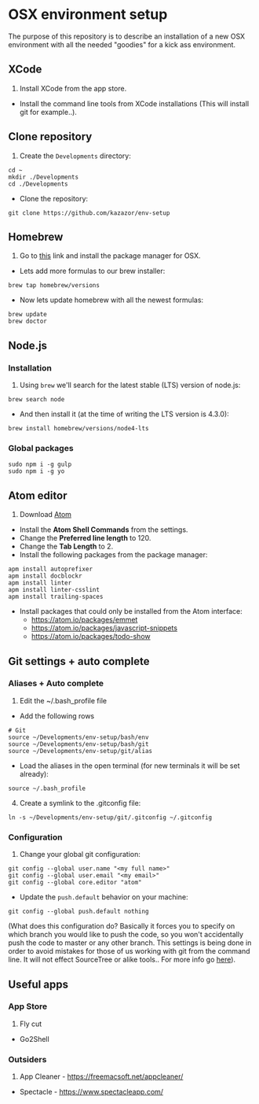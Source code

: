 # OSX environment setup
The purpose of this repository is to describe an installation of a new OSX environment with all the needed "goodies" for a kick ass environment.

## XCode
1. Install XCode from the app store.
* Install the command line tools from XCode installations (This will install git for example..).

## Clone repository
1. Create the ```Developments``` directory:
```shell
cd ~
mkdir ./Developments
cd ./Developments
```
* Clone the repository:
```shell
git clone https://github.com/kazazor/env-setup
```

## Homebrew
1. Go to [this](http://brew.sh/) link and install the package manager for OSX.
* Lets add more formulas to our brew installer:
```shell
brew tap homebrew/versions
```
* Now lets update homebrew with all the newest formulas:
```shell
brew update
brew doctor
```

## Node.js
###  Installation
1. Using ```brew``` we'll search for the latest stable (LTS) version of node.js:
```shell
brew search node
```
* And then install it (at the time of writing the LTS version is 4.3.0):
```shell
brew install homebrew/versions/node4-lts
```

### Global packages
```shell
sudo npm i -g gulp
sudo npm i -g yo
```
## Atom editor
1. Download [Atom](https://atom.io/)
* Install the **Atom Shell Commands** from the settings.
* Change the **Preferred line length** to 120.
* Change the **Tab Length** to 2.
* Install the following packages from the package manager:
```Shell
apm install autoprefixer
apm install docblockr
apm install linter
apm install linter-csslint
apm install trailing-spaces
```
* Install packages that could only be installed from the Atom interface:
  * https://atom.io/packages/emmet
  * https://atom.io/packages/javascript-snippets
  * https://atom.io/packages/todo-show

## Git settings + auto complete
### Aliases + Auto complete
1. Edit the ~/.bash_profile file
* Add the following rows
```shell
# Git
source ~/Developments/env-setup/bash/env
source ~/Developments/env-setup/bash/git
source ~/Developments/env-setup/git/alias
```
* Load the aliases in the open terminal (for new terminals it will be set already):
```shell
source ~/.bash_profile
```
4. Create a symlink to the .gitconfig file:
```shell
ln -s ~/Developments/env-setup/git/.gitconfig ~/.gitconfig
```

### Configuration
1. Change your global git configuration:
```shell
git config --global user.name "<my full name>"
git config --global user.email "<my email>"
git config --global core.editor "atom"
```
* Update the ```push.default``` behavior on your machine:
```shell
git config --global push.default nothing
```
(What does this configuration do? Basically it forces you to specify on which branch you would like to push the code, so you won't accidentally push the code to master or any other branch. This settings is being done in order to avoid mistakes for those of us working with git from the command line. It will not effect SourceTree or alike tools.. For more info go [here](http://stackoverflow.com/questions/8170558/git-push-set-target-for-branch )).

## Useful apps
### App Store
1. Fly cut
* Go2Shell

### Outsiders
1. App Cleaner - https://freemacsoft.net/appcleaner/
* Spectacle - https://www.spectacleapp.com/
